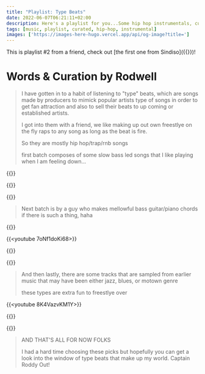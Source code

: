 ```yaml
---
title: "Playlist: Type Beats"
date: 2022-06-07T06:21:11+02:00
description: Here's a playlist for you...Some hip hop instrumentals, curated & shared by Rodwell
tags: [music, playlist, curated, hip-hop, instrumental]
images: ['https://images-here-hugo.vercel.app/api/og-image?title=']
---
```


This is playlist #2 from a friend, check out [the first one from Sindiso]({{<ref wake-up-go>}})!

# Words & Curation by Rodwell

> I have gotten in to a habit of listening to "type" beats, which are songs made by producers to mimick popular artists type of songs in order to get fan attraction and also to sell their beats to up coming or established artists.
>
> I got into them with a friend, we like making up out own freestlye on the fly raps to any song as long as the beat is fire.
> 
> So they are mostly hip hop/trap/rnb songs
>
> first batch composes of some slow bass led songs that I like playing when I am feeling down...

{{<youtube KyEev8lf484>}}

{{<youtube UwJdjBSlmPc>}}

{{<youtube zNwBNwjWYbg>}}

> Next batch is by a guy who makes mellowful bass guitar/piano chords if there is such a thing, haha

{{<youtube WsIKTzGLlLI>}}

{{<youtube 7oNf1doKi68>}}

{{<youtube fVjj4260CHg>}}

{{<youtube FSQYPqTSSE4>}}

> And then lastly, there are some tracks that are sampled from earlier music that may have been either jazz, blues, or motown genre
>
> these types are extra fun to freestlye over

{{<youtube 8K4VazvKM1Y>}}

{{<youtube WBbdfebWTGQ>}}

{{<youtube dt8awhDWIPk>}}

> AND THAT'S ALL FOR NOW FOLKS
> 
> I had a hard time choosing these picks but hopefully you can get a look into the window of type beats that make up my world. Captain Roddy Out!